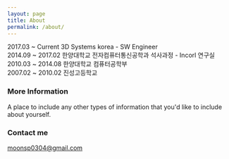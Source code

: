 ```yaml
---
layout: page
title: About
permalink: /about/
---
```


2017.03 ~ Current 3D Systems korea - SW Engineer<br>
2014.09 ~ 2017.02 한양대학교 전자컴퓨터통신공학과 석사과정 - Incorl 연구실<br>
2010.03 ~ 2014.08 한양대학교 컴퓨터공학부<br>
2007.02 ~ 2010.02 진성고등학교<br>

### More Information

A place to include any other types of information that you'd like to include about yourself.

### Contact me

[moonsp0304@gmail.com](mailto:email@domain.com)

